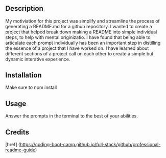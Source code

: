 # <Rutgers-challenge-9-README-Genorator>

## Description


My motiviation for this project was simplify and streamline the process of generating a README.md for a github repository. I wanted to create a project that helped break down making a README into simple individual steps, to help with mental originizatio. I have found that being able to articulate each prompt individually has been an important step in distilling the essence of a project that I have worked on. I have learned about different sections of a project call on each other to create a simple but dynamic interative experience. 

## Installation

Make sure to npm install 

## Usage

Answer the prompts in the terminal to the best of your abilities.

## Credits
[href] (https://coding-boot-camp.github.io/full-stack/github/professional-readme-guide)